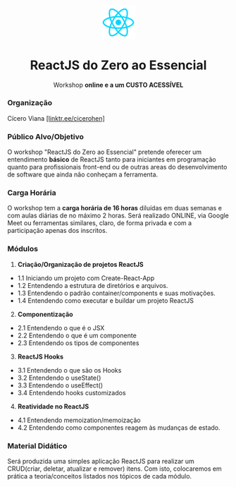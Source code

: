 <p align="center">
  <img  width="15%" src="./react.png" />
</p>
<h1 align="center">
  <strong>ReactJS do Zero ao Essencial</strong>
</h1>
<p align="center">
  Workshop <b>online e a um CUSTO ACESSÍVEL</b>
</p>

### Organização

Cícero Viana [[linktr.ee/cicerohen]](https://linktr.ee/cicerohen)

### Público Alvo/Objetivo

O workshop "ReactJS do Zero ao Essencial" pretende oferecer um entendimento **básico** de ReactJS tanto para iniciantes em programação quanto para profissionais front-end ou de outras areas do desenvolvimento de software que ainda não conheçam a ferramenta.


### Carga Horária

O workshop tem a **carga horária de 16 horas** diluídas em duas semanas e com aulas diárias de no máximo 2 horas. Será realizado ONLINE, via Google Meet ou ferramentas similares, claro, de forma privada e com a participação apenas dos inscritos.

### Módulos

1. **Criação/Organização de projetos ReactJS**

- 1.1 Iniciando um projeto com Create-React-App
- 1.2 Entendendo a estrutura de diretórios e arquivos.
- 1.3 Entendendo o padrão container/components e suas motivações.
- 1.4 Entendendo como executar e buildar um projeto ReactJS

2. **Componentização**

- 2.1 Entendendo o que é o JSX
- 2.2 Entendendo o que é um componente
- 2.3 Entendendo os tipos de componentes

3. **ReactJS Hooks**

- 3.1 Entendendo o que são os Hooks
- 3.2 Entendendo o useState()
- 3.3 Entendendo o useEffect()
- 3.4 Entendendo hooks customizados

4. **Reatividade no ReactJS**

- 4.1 Entendendo memoization/memoização
- 4.2 Entendendo como componentes reagem às mudanças de estado.

### Material Didático

Será produzida uma simples aplicação ReactJS para realizar um CRUD(criar, deletar, atualizar e remover) itens. Com isto, colocaremos em prática a teoria/conceitos listados nos tópicos de cada módulo.
